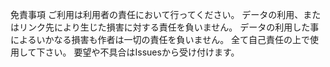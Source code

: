 免責事項
    ご利用は利用者の責任において行ってください。
    データの利用、またはリンク先により生じた損害に対する責任を負いません。
    データの利用した事によるいかなる損害も作者は一切の責任を負いません。
    全て自己責任の上で使用して下さい。
    要望や不具合はIssuesから受け付けます。
